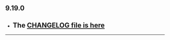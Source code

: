 ## 9.19.0

- ## The [CHANGELOG file is here](https://flutter-sound.canardoux.xyz/changelog.html)

-----------------------------------------------------------------------------------------------------------------------------------
